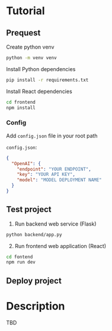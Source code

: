 # Tutorial

## Prequest

Create python venv

```bash
python -m venv venv
```

Install Python dependencies

```bash
pip install -r requirements.txt
```

Install React dependencies
```bash
cd frontend
npm install
```

###  Config
Add `config.json` file in your root path

`config.json`:
```json
{
  "OpenAI": {
    "endpoint": "YOUR ENDPOINT",
    "key": "YOUR API KEY",
    "model": "MODEL DEPLOYMENT NAME"
  }
}
```
## Test project

1. Run backend web service (Flask)
```bash
python backend/app.py 
```
2. Run frontend web application (React)
```bash
cd fontend
npm run dev
```

## Deploy project




# Description 

TBD